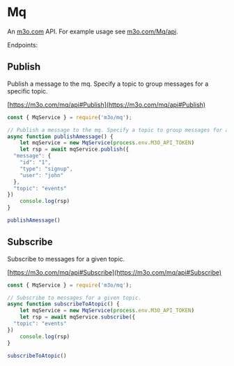 # Mq

An [m3o.com](https://m3o.com) API. For example usage see [m3o.com/Mq/api](https://m3o.com/Mq/api).

Endpoints:

## Publish

Publish a message to the mq. Specify a topic to group messages for a specific topic.


[https://m3o.com/mq/api#Publish](https://m3o.com/mq/api#Publish)

```js
const { MqService } = require('m3o/mq');

// Publish a message to the mq. Specify a topic to group messages for a specific topic.
async function publishAmessage() {
	let mqService = new MqService(process.env.M3O_API_TOKEN)
	let rsp = await mqService.publish({
  "message": {
    "id": "1",
    "type": "signup",
    "user": "john"
  },
  "topic": "events"
})
	console.log(rsp)
}

publishAmessage()
```
## Subscribe

Subscribe to messages for a given topic.


[https://m3o.com/mq/api#Subscribe](https://m3o.com/mq/api#Subscribe)

```js
const { MqService } = require('m3o/mq');

// Subscribe to messages for a given topic.
async function subscribeToAtopic() {
	let mqService = new MqService(process.env.M3O_API_TOKEN)
	let rsp = await mqService.subscribe({
  "topic": "events"
})
	console.log(rsp)
}

subscribeToAtopic()
```
